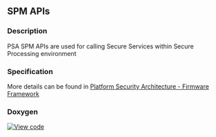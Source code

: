 ## SPM APIs

### Description

PSA SPM APIs are used for calling Secure Services within Secure Processing environment

### Specification

More details can be found in [Platform Security Architecture - Firmware Framework ](https://pages.arm.com/psa-resources-ff.html)

### Doxygen

[![View code](https://www.mbed.com/embed/?type=library)](../mbed-os-api-doxy/group___s_p_m.html)